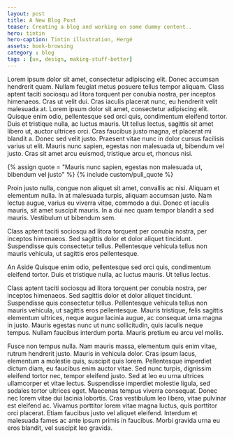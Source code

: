 ```yaml
---
layout: post
title: A New Blog Post
teaser: Creating a blog and working on some dummy content..
hero: tintin
hero-caption: Tintin illustration, Hergé
assets: book-browsing
category : blog
tags : [ux, design, making-stuff-better]
---
```


Lorem ipsum dolor sit amet, consectetur adipiscing elit. Donec accumsan hendrerit quam. Nullam feugiat metus posuere tellus tempor aliquam. Class aptent taciti sociosqu ad litora torquent per conubia nostra, per inceptos himenaeos. Cras ut velit dui. Cras iaculis placerat nunc, eu hendrerit velit malesuada at. Lorem ipsum dolor sit amet, consectetur adipiscing elit. Quisque enim odio, pellentesque sed orci quis, condimentum eleifend tortor. Duis et tristique nulla, ac luctus mauris. Ut tellus lectus, sagittis sit amet libero ut, auctor ultrices orci. Cras faucibus justo magna, et placerat mi blandit a. Donec sed velit justo. Praesent vitae nunc in dolor cursus facilisis varius ut elit. Mauris nunc sapien, egestas non malesuada ut, bibendum vel justo. Cras sit amet arcu euismod, tristique arcu et, rhoncus nisi.

{% assign quote = "Mauris nunc sapien, egestas non malesuada ut, bibendum vel justo" %}
{% include custom/pull_quote %}

Proin justo nulla, congue non aliquet sit amet, convallis ac nisi. Aliquam et elementum nulla. In at malesuada turpis, aliquam accumsan justo. Nam lectus augue, varius eu viverra vitae, commodo a dui. Donec et iaculis mauris, sit amet suscipit mauris. In a dui nec quam tempor blandit a sed mauris. Vestibulum ut bibendum sem.

<div class="marginator">
  <p>
    Class aptent taciti sociosqu ad litora torquent per conubia nostra, per inceptos himenaeos. Sed sagittis dolor et dolor aliquet tincidunt. Suspendisse quis consectetur tellus. Pellentesque vehicula tellus non mauris vehicula, ut sagittis eros pellentesque.
  </p>
  <div class="marginalia">
    <p><span class="margin-heading">An Aside</span> Quisque enim odio, pellentesque sed orci quis, condimentum eleifend tortor. Duis et tristique nulla, ac luctus mauris. Ut tellus lectus.
    </p></div>
</div>

Class aptent taciti sociosqu ad litora torquent per conubia nostra, per inceptos himenaeos. Sed sagittis dolor et dolor aliquet tincidunt. Suspendisse quis consectetur tellus. Pellentesque vehicula tellus non mauris vehicula, ut sagittis eros pellentesque. Mauris tristique, felis sagittis elementum ultrices, neque augue lacinia augue, ac consequat urna magna in justo. Mauris egestas nunc ut nunc sollicitudin, quis iaculis neque tempus. Nullam faucibus interdum porta. Mauris pretium eu arcu vel mollis.

Fusce non tempus nulla. Nam mauris massa, elementum quis enim vitae, rutrum hendrerit justo. Mauris in vehicula dolor. Cras ipsum lacus, elementum a molestie quis, suscipit quis lorem. Pellentesque imperdiet dictum diam, eu faucibus enim auctor vitae. Sed nunc turpis, dignissim eleifend tortor nec, tempor eleifend justo. Sed at leo eu urna ultrices ullamcorper et vitae lectus. Suspendisse imperdiet molestie ligula, sed sodales tortor ultrices eget. Maecenas tempus viverra consequat. Donec nec lorem vitae dui lacinia lobortis. Cras vestibulum leo libero, vitae pulvinar est eleifend ac. Vivamus porttitor lorem vitae magna luctus, quis porttitor orci placerat. Etiam faucibus justo vel aliquet eleifend. Interdum et malesuada fames ac ante ipsum primis in faucibus. Morbi gravida urna eu eros blandit, vel suscipit leo gravida.